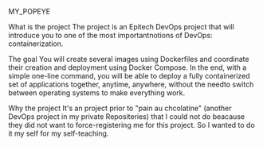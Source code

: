MY_POPEYE

What is the project
The project is an Epitech DevOps project that will introduce you to one of the most importantnotions of DevOps: containerization.

The goal
You will create several images using Dockerfiles and coordinate their creation and deployment using Docker Compose.
In the end, with a simple one-line command, you will be able to deploy a fully containerized set of applications together, anytime, anywhere, without the needto switch between operating systems to make everything work.

Why the project
It's an project prior to "pain au chcolatine" (another DevOps project in my private Repositeries) that I could not do  beacause they did not want to force-registering me for this project.
So I wanted to do it my self for my self-teaching.
